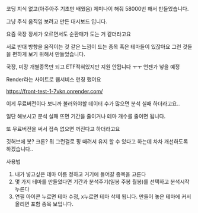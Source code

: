 코딩 지식 없고(아주아주 기초만 배웠음) 제미나이 해줘 58000번 해서 만들었습니다.

그냥 주식 움직임 보려고 만든 대시보드 입니다.

요즘 국장 장세가 오르면서도 순환매가 도는 거 같더라고요 

서로 반대 방향을 움직이는 것 같은 느낌이 드는 종목 혹은 테마들이 있잖아요 그런 것들을 편하게 보기 위해서 만들었습니다. 

국장, 미장 개별종목만 되고 ETF적혀있지만 지원 안됩니다 ㅜㅜ 언젠가 넣을 예정




Render라는 사이트로 웹서비스 런칭 했어요

https://front-test-1-7vkn.onrender.com/

이게 무료버전이다 보니까 불러와야할 데이터 수가 많으면 분석 실패 하더라고요.. 

일단 해보시고 분석 실패 뜨면 기간을 줄이거나 테마 개수를 줄이면 됩니다.

또 무료버전을 써서 접속 없으면 꺼진다고 하더라고요

깃허브에 봇?  크론? 뭐 그런걸로 핑 때려서 유지 할 수 있다고 하는데 차차 개선하도록 하겠습니다..



사용법

1. 내가 넣고싶은 테마 이름 정하고 거기에 들어갈 종목을 고른다
2. 몇 가지 테마를 만들었다면 기간과 분석주기(일봉 주봉 월봉)를 선택하고 분석시작 누른다
3. 연필 아이콘 누르면 테마 수정, x누르면 테마 삭제 됩니다. 만들어 놓은 테마에 커서 올리면 포함 종목 보입니다.

